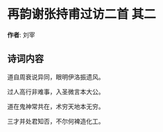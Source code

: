 # 再韵谢张持甫过访二首  其二

**作者**: 刘宰

## 诗词内容

道自周衰说异同，眼明伊洛振遗风。

过人高行非难事，入圣微言本大公。

道在鬼神常共在，术穷天地本无穷。

三才并处君知否，不尔何裨造化工。

